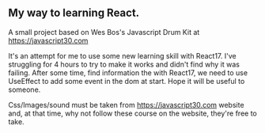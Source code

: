 ## My way to learning React.
A small project based on Wes Bos's Javascript Drum Kit at https://javascript30.com

It's an attempt for me to use some new learning skill with React17.
I've struggling for 4 hours to try to make it works and didn't find why
it was failing. After some time, find information the with React17, 
we need to use UseEffect to add some event in the dom at start.
Hope it will be useful to someone.

Css/Images/sound must be taken from https://javascript30.com website and,
at that time, why not follow these course on the website, they're free to take.
